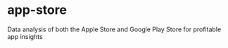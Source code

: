 # app-store
Data analysis of both the Apple Store and Google Play Store for profitable app insights
